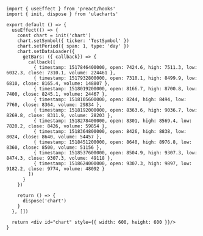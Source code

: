 ```jsx:line-numbers [<svg width="16px" height="16px" viewBox="0 0 256 296"><path fill="#673ab8" d="m128 0l128 73.9v147.8l-128 73.9L0 221.7V73.9z"/><path fill="#fff" d="M34.865 220.478c17.016 21.78 71.095 5.185 122.15-34.704c51.055-39.888 80.24-88.345 63.224-110.126c-17.017-21.78-71.095-5.184-122.15 34.704c-51.055 39.89-80.24 88.346-63.224 110.126m7.27-5.68c-5.644-7.222-3.178-21.402 7.573-39.253c11.322-18.797 30.541-39.548 54.06-57.923c23.52-18.375 48.303-32.004 69.281-38.442c19.922-6.113 34.277-5.075 39.92 2.148c5.644 7.223 3.178 21.403-7.573 39.254c-11.322 18.797-30.541 39.547-54.06 57.923c-23.52 18.375-48.304 32.004-69.281 38.441c-19.922 6.114-34.277 5.076-39.92-2.147"/><path fill="#fff" d="M220.239 220.478c17.017-21.78-12.169-70.237-63.224-110.126C105.96 70.464 51.88 53.868 34.865 75.648c-17.017 21.78 12.169 70.238 63.224 110.126c51.055 39.889 105.133 56.485 122.15 34.704m-7.27-5.68c-5.643 7.224-19.998 8.262-39.92 2.148c-20.978-6.437-45.761-20.066-69.28-38.441c-23.52-18.376-42.74-39.126-54.06-57.923c-10.752-17.851-13.218-32.03-7.575-39.254c5.644-7.223 19.999-8.261 39.92-2.148c20.978 6.438 45.762 20.067 69.281 38.442c23.52 18.375 42.739 39.126 54.06 57.923c10.752 17.85 13.218 32.03 7.574 39.254"/><path fill="#fff" d="M127.552 167.667c10.827 0 19.603-8.777 19.603-19.604c0-10.826-8.776-19.603-19.603-19.603c-10.827 0-19.604 8.777-19.604 19.603c0 10.827 8.777 19.604 19.604 19.604"/></svg>Preact]
import { useEffect } from 'preact/hooks'
import { init, dispose } from 'ulacharts'

export default () => {
  useEffect(() => {
    const chart = init('chart')
    chart.setSymbol({ ticker: 'TestSymbol' })
    chart.setPeriod({ span: 1, type: 'day' })
    chart.setDataLoader({
      getBars: ({ callback}) => {
        callback([
          { timestamp: 1517846400000, open: 7424.6, high: 7511.3, low: 6032.3, close: 7310.1, volume: 224461 },
          { timestamp: 1517932800000, open: 7310.1, high: 8499.9, low: 6810, close: 8165.4, volume: 148807 },
          { timestamp: 1518019200000, open: 8166.7, high: 8700.8, low: 7400, close: 8245.1, volume: 24467 },
          { timestamp: 1518105600000, open: 8244, high: 8494, low: 7760, close: 8364, volume: 29834 },
          { timestamp: 1518192000000, open: 8363.6, high: 9036.7, low: 8269.8, close: 8311.9, volume: 28203 },
          { timestamp: 1518278400000, open: 8301, high: 8569.4, low: 7820.2, close: 8426, volume: 59854 },
          { timestamp: 1518364800000, open: 8426, high: 8838, low: 8024, close: 8640, volume: 54457 },
          { timestamp: 1518451200000, open: 8640, high: 8976.8, low: 8360, close: 8500, volume: 51156 },
          { timestamp: 1518537600000, open: 8504.9, high: 9307.3, low: 8474.3, close: 9307.3, volume: 49118 },
          { timestamp: 1518624000000, open: 9307.3, high: 9897, low: 9182.2, close: 9774, volume: 48092 }
        ])
      }
    })

    return () => {
      dispose('chart')
    }
  }, [])

  return <div id="chart" style={{ width: 600, height: 600 }}/>
}

```
